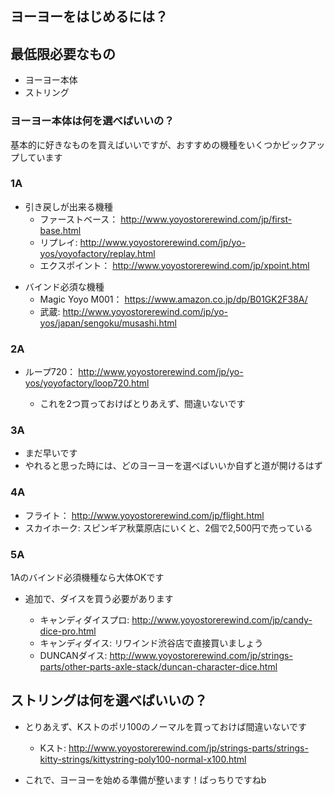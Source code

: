 ## ヨーヨーをはじめるには？

>>>

## 最低限必要なもの

* <span class="fragment fade-in">ヨーヨー本体
* <span class="fragment fade-in">ストリング

>>>

### ヨーヨー本体は何を選べばいいの？

基本的に好きなものを買えばいいですが、おすすめの機種をいくつかピックアップしています

>>>

### 1A

* 引き戻しが出来る機種
  * <span class="fragment fade-in">ファーストベース： http://www.yoyostorerewind.com/jp/first-base.html
  * <span class="fragment fade-in">リプレイ: http://www.yoyostorerewind.com/jp/yo-yos/yoyofactory/replay.html
  * <span class="fragment fade-in">エクスポイント： http://www.yoyostorerewind.com/jp/xpoint.html

>>>

* バインド必須な機種
  * <span class="fragment fade-in">Magic Yoyo M001： https://www.amazon.co.jp/dp/B01GK2F38A/
  * <span class="fragment fade-in">武蔵: http://www.yoyostorerewind.com/jp/yo-yos/japan/sengoku/musashi.html

>>>

### 2A

* <span class="fragment fade-in">ループ720： http://www.yoyostorerewind.com/jp/yo-yos/yoyofactory/loop720.html
  * <span class="fragment fade-in">これを2つ買っておけばとりあえず、間違いないです

>>>

### 3A

* <span class="fragment fade-in">まだ早いです
* <span class="fragment fade-in">やれると思った時には、どのヨーヨーを選べばいいか自ずと道が開けるはず

>>>

### 4A

* <span class="fragment fade-in">フライト： http://www.yoyostorerewind.com/jp/flight.html
* <span class="fragment fade-in">スカイホーク: スピンギア秋葉原店にいくと、2個で2,500円で売っている

>>>

### 5A

<span class="fragment fade-in">1Aのバインド必須機種なら大体OKです

* <span class="fragment fade-in">追加で、ダイスを買う必要があります
  * <span class="fragment fade-in">キャンディダイスプロ: http://www.yoyostorerewind.com/jp/candy-dice-pro.html  
  * <span class="fragment fade-in">キャンディダイス: リワインド渋谷店で直接買いましょう
  * <span class="fragment fade-in">DUNCANダイス: http://www.yoyostorerewind.com/jp/strings-parts/other-parts-axle-stack/duncan-character-dice.html

>>>

## ストリングは何を選べばいいの？

* <span class="fragment fade-in">とりあえず、Kストのポリ100のノーマルを買っておけば間違いないです
  * <span class="fragment fade-in">Kスト: http://www.yoyostorerewind.com/jp/strings-parts/strings-kitty-strings/kittystring-poly100-normal-x100.html


>>>

* これで、ヨーヨーを始める準備が整います！ばっちりですねb
